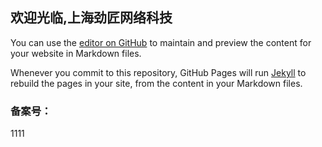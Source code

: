 ## 欢迎光临,上海劲匠网络科技

You can use the [editor on GitHub](https://github.com/zlmind/jlz/edit/gh-pages/index.md) to maintain and preview the content for your website in Markdown files.

Whenever you commit to this repository, GitHub Pages will run [Jekyll](https://jekyllrb.com/) to rebuild the pages in your site, from the content in your Markdown files.



### 备案号：

1111
